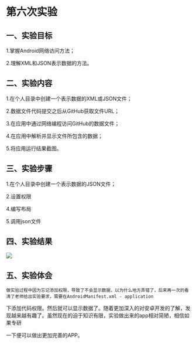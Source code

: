 # 第六次实验

## 一、实验目标

  1.掌握Android网络访问方法；
  
  2.理解XML和JSON表示数据的方法。
  
## 二、实验内容

1.在个人目录中创建一个表示数据的XML或JSON文件；

2.数据文件代码提交之后从GitHub获取文件URL；

3.在应用中通过网络编程访问GitHub的数据文件；

4.在应用中解析并显示文件所包含的数据；

5.将应用运行结果截图。

## 三、实验步骤
  1.在个人目录中创建一个表示数据的JSON文件；
  
  2.设置权限
  
  4.编写布局
  
  5.调用json文件
  
## 四、实验结果
![](https://raw.githubusercontent.com/ccccssxxxx/android-labs-2018/master/soft1614080902110/app6/p6.png)
  
## 五、实验体会
    做实验过程中因为忘记添加权限，导致了不会显示数据，以为什么地方弄错了，后来再一次的看清了老师给出实验要求，需要在AndroidManifest.xml - application

下添加代码权限。然后就可以显示数据了。随着更加深入的对安卓开发的了解，发现越来越有趣了。虽然现在的迫于知识有限，实验做出来的app相对简陋，相信如果专研

一下便可以做出更加完善的APP。

